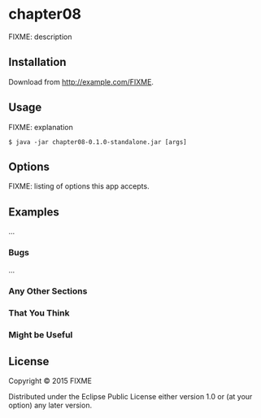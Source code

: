# chapter08

FIXME: description

## Installation

Download from http://example.com/FIXME.

## Usage

FIXME: explanation

    $ java -jar chapter08-0.1.0-standalone.jar [args]

## Options

FIXME: listing of options this app accepts.

## Examples

...

### Bugs

...

### Any Other Sections
### That You Think
### Might be Useful

## License

Copyright © 2015 FIXME

Distributed under the Eclipse Public License either version 1.0 or (at
your option) any later version.
